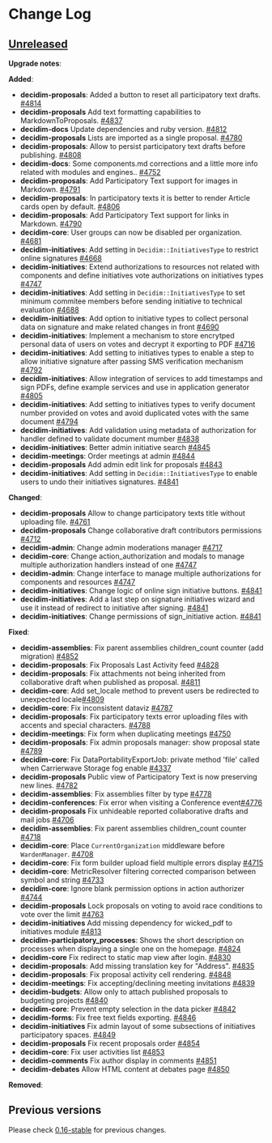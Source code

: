 # Change Log

## [Unreleased](https://github.com/decidim/decidim/tree/HEAD)

**Upgrade notes**:

**Added**:

- **decidim-proposals**: Added a button to reset all participatory text drafts. [\#4814](https://github.com/decidim/decidim/pull/4814)
- **decidim-proposals** Add text formatting capabilities to MarkdownToProposals. [\#4837](https://github.com/decidim/decidim/pull/4837)
- **decidim-docs** Update dependencies and ruby version. [\#4812](https://github.com/decidim/decidim/pull/4812)
- **decidim-proposals** Lists are imported as a single proposal. [\#4780](https://github.com/decidim/decidim/pull/4780)
- **decidim-proposals**: Allow to persist participatory text drafts before publishing. [\#4808](https://github.com/decidim/decidim/pull/4808)
- **decidim-docs**: Some components.md corrections and a little more info related with modules and engines.. [\#4752](https://github.com/decidim/decidim/pull/4752)
- **decidim-proposals**: Add Participatory Text support for images in Markdown. [\#4791](https://github.com/decidim/decidim/pull/4791)
- **decidim-proposals**: In participatory texts it is better to render Article cards open by default. [\#4806](https://github.com/decidim/decidim/pull/4806)
- **decidim-proposals**: Add Participatory Text support for links in Markdown. [\#4790](https://github.com/decidim/decidim/pull/4790)
- **decidim-core**: User groups can now be disabled per organization. [\#4681](https://github.com/decidim/decidim/pull/4681/)
- **decidim-initiatives**: Add setting in `Decidim::InitiativesType` to restrict online signatures [\#4668](https://github.com/decidim/decidim/pull/4668)
- **decidim-initiatives**: Extend authorizations to resources not related with components and define initiatives vote authorizations on initiatives types [\#4747](https://github.com/decidim/decidim/pull/4747)
- **decidim-initiatives**: Add setting in `Decidim::InitiativesType` to set minimum commitee members before sending initiative to technical evaluation [\#4688](https://github.com/decidim/decidim/pull/4688)
- **decidim-initiatives**: Add option to initiative types to collect personal data on signature and make related changes in front [\#4690](https://github.com/decidim/decidim/pull/4690)
- **decidim-initiatives**: Implement a mechanism to store encrytped personal data of users on votes and decrypt it exporting to PDF [\#4716](https://github.com/decidim/decidim/pull/4716)
- **decidim-initiatives**: Add setting to initiatives types to enable a step to allow initiative signature after passing SMS verification mechanism [\#4792](https://github.com/decidim/decidim/pull/4792)
- **decidim-initiatives**: Allow integration of services to add timestamps and sign PDFs, define example services and use in application generator [\#4805](https://github.com/decidim/decidim/pull/4805)
- **decidim-initiatives**: Add setting to initiatives types to verify document number provided on votes and avoid duplicated votes with the same document [\#4794](https://github.com/decidim/decidim/pull/4794)
- **decidim-initiatives**: Add validation using metadata of authorization for handler defined to validate document mumber [\#4838](https://github.com/decidim/decidim/pull/4838)
- **decidim-initiatives**: Better admin initiative search [\#4845](https://github.com/decidim/decidim/pull/4845)
- **decidim-meetings**: Order meetings at admin [\#4844](https://github.com/decidim/decidim/pull/4844)
- **decidim-proposals** Add admin edit link for proposals [\#4843](https://github.com/decidim/decidim/pull/4843)
- **decidim-initiatives**: Add setting in `Decidim::InitiativesType` to enable users to undo their initiatives signatures. [\#4841](https://github.com/decidim/decidim/pull/4841)

**Changed**:

- **decidim-proposals** Allow to change participatory texts title without uploading file. [\#4761](https://github.com/decidim/decidim/pull/4761)
- **decidim-proposals** Change collaborative draft contributors permissions [\#4712](https://github.com/decidim/decidim/pull/4712)
- **decidim-admin**: Change admin moderations manager [\#4717](https://github.com/decidim/decidim/pull/4717)
- **decidim-core**: Change action_authorization and modals to manage multiple authorization handlers instead of one [\#4747](https://github.com/decidim/decidim/pull/4747)
- **decidim-admin**: Change interface to manage multiple authorizations for components and resources [\#4747](https://github.com/decidim/decidim/pull/4747)
- **decidim-initiatives**: Change logic of online sign initiative buttons. [\#4841](https://github.com/decidim/decidim/pull/4841)
- **decidim-initiatives**: Add a last step on signature initiatives wizard and use it instead of redirect to initiative after signing. [\#4841](https://github.com/decidim/decidim/pull/4841)
- **decidim-initiatives**: Change permissions of sign_initiative action. [\#4841](https://github.com/decidim/decidim/pull/4841)

**Fixed**:

- **decidim-assemblies**: Fix parent assemblies children_count counter (add migration) [\#4852](https://github.com/decidim/decidim/pull/4852/)
- **decidim-proposals**: Fix Proposals Last Activity feed [\#4828](https://github.com/decidim/decidim/pull/4828)
- **decidim-proposals**: Fix attachments not being inherited from collaborative draft when published as proposal. [\#4811](https://github.com/decidim/decidim/pull/4811)
- **decidim-core**: Add set_locale method to prevent users be redirected to unexpected locale[#4809](https://github.com/decidim/decidim/pull/4809)
- **decidim-core**: Fix inconsistent dataviz [\#4787](https://github.com/decidim/decidim/pull/4787)
- **decidim-proposals**: Fix participatory texts error uploading files with accents and special characters. [\#4788](https://github.com/decidim/decidim/pull/4788)
- **decidim-meetings**: Fix form when duplicating meetings [\#4750](https://github.com/decidim/decidim/pull/4750)
- **decidim-proposals**: Fix admin proposals manager: show proposal state [\#4789](https://github.com/decidim/decidim/pull/4789/)
- **decidim-core**: Fix DataPortabilityExportJob: private method 'file' called when Carrierwave Storage fog enable [#4337](https://github.com/decidim/decidim/pull/4337)
- **decidim-proposals** Public view of Participatory Text is now preserving new lines. [\#4782](https://github.com/decidim/decidim/pull/4782)
- **decidim-assemblies**: Fix assemblies filter by type [\#4778](https://github.com/decidim/decidim/pull/4778)
- **decidim-conferences**: Fix error when visiting a Conference event[\#4776](https://github.com/decidim/decidim/pull/4776)
- **decidim-proposals** Fix unhideable reported collaborative drafts and mail jobs [\#4706](https://github.com/decidim/decidim/pull/4706)
- **decidim-assemblies**: Fix parent assemblies children_count counter [\#4718](https://github.com/decidim/decidim/pull/4718/)
- **decidim-core**: Place `CurrentOrganization` middleware before `WardenManager`. [\#4708](https://github.com/decidim/decidim/pull/4708)
- **decidim-core**: Fix form builder upload field multiple errors display [\#4715](https://github.com/decidim/decidim/pull/4715)
- **decidim-core**: MetricResolver filtering corrected comparison between symbol and string [\#4733](https://github.com/decidim/decidim/pull/4733)
- **decidim-core**: Ignore blank permission options in action authorizer [\#4744](https://github.com/decidim/decidim/pull/4744)
- **decidim-proposals** Lock proposals on voting to avoid race conditions to vote over the limit [\#4763](https://github.com/decidim/decidim/pull/4763)
- **decidim-initiatives** Add missing dependency for wicked_pdf to initiatives module [\#4813](https://github.com/decidim/decidim/pull/4813)
- **decidim-participatory_processes**: Shows the short description on processes when displaying a single one on the homepage. [\#4824](https://github.com/decidim/decidim/pull/4824)
- **decidim-core** Fix redirect to static map view after login. [\#4830](https://github.com/decidim/decidim/pull/4830)
- **decidim-proposals**: Add missing translation key for "Address". [\#4835](https://github.com/decidim/decidim/pull/4835)
- **decidim-proposals**: Fix proposal activity cell rendering. [\#4848](https://github.com/decidim/decidim/pull/4848)
- **decidim-meetings**: Fix accepting/declining meeting invitations [\#4839](https://github.com/decidim/decidim/pull/4839)
- **decidim-budgets**: Allow only to attach published proposals to budgeting projects [\#4840](https://github.com/decidim/decidim/pull/4840)
- **decidim-core**: Prevent empty selection in the data picker [\#4842](https://github.com/decidim/decidim/pull/4842)
- **decidim-forms**: Fix free text fields exporting. [\#4846](https://github.com/decidim/decidim/pull/4846)
- **decidim-initiatives** Fix admin layout of some subsections of initiatives participatory spaces. [\#4849](https://github.com/decidim/decidim/pull/4849)
- **decidim-proposals** Fix recent proposals order [\#4854](https://github.com/decidim/decidim/pull/4854)
- **decidim-core**: Fix user activities list [\#4853](https://github.com/decidim/decidim/pull/4853)
- **decidim-comments** Fix author display in comments [\#4851](https://github.com/decidim/decidim/pull/4851)
- **decidim-debates** Allow HTML content at debates page [\#4850](https://github.com/decidim/decidim/pull/4850)

**Removed**:

## Previous versions

Please check [0.16-stable](https://github.com/decidim/decidim/blob/0.16-stable/CHANGELOG.md) for previous changes.
